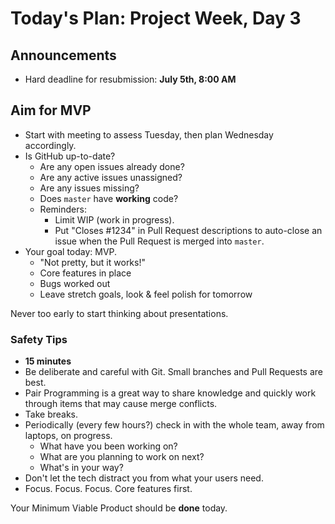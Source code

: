 <a id="top"></a>
# Today's Plan: Project Week, Day 3

## Announcements

- Hard deadline for resubmission: **July 5th, 8:00 AM**

## Aim for MVP

- Start with meeting to assess Tuesday, then plan Wednesday accordingly.
- Is GitHub up-to-date?
  - Are any open issues already done?
  - Are any active issues unassigned?
  - Are any issues missing?
  - Does `master` have **working** code?
  - Reminders:
    - Limit WIP (work in progress).
    - Put "Closes #1234" in Pull Request descriptions to auto-close an issue when
      the Pull Request is merged into `master`.
- Your goal today: MVP.
  - "Not pretty, but it works!"
  - Core features in place
  - Bugs worked out
  - Leave stretch goals, look & feel polish for tomorrow

Never too early to start thinking about presentations.

### Safety Tips

- **15 minutes**
- Be deliberate and careful with Git. Small branches and Pull Requests are best.
- Pair Programming is a great way to share knowledge and quickly work through
  items that may cause merge conflicts.
- Take breaks.
- Periodically (every few hours?) check in with the whole team, away from
  laptops, on progress.
  - What have you been working on?
  - What are you planning to work on next?
  - What's in your way?
- Don't let the tech distract you from what your users need.
- Focus. Focus. Focus. Core features first.

Your Minimum Viable Product should be **done** today.
